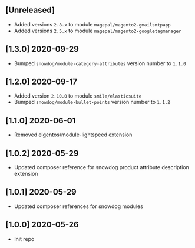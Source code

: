 ## [Unreleased]
* Added versions `2.8.x` to module `magepal/magento2-gmailsmtpapp`
* Added versions `2.5.x` to module `magepal/magento2-googletagmanager`

## [1.3.0] 2020-09-29
* Bumped `snowdog/module-category-attributes` version number to `1.1.0`

## [1.2.0] 2020-09-17
* Added version `2.10.0` to module `smile/elasticsuite`
* Bumped `snowdog/module-bullet-points` version number to `1.1.2`

## [1.1.0] 2020-06-01
* Removed elgentos/module-lightspeed extension

## [1.0.2] 2020-05-29
* Updated composer reference for snowdog product attribute description extension

## [1.0.1] 2020-05-29
* Updated composer references for snowdog modules

## [1.0.0] 2020-05-26
* Init repo
